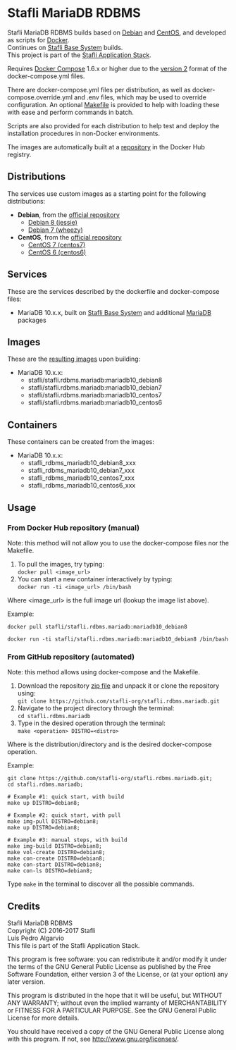 # Stafli MariaDB RDBMS
Stafli MariaDB RDBMS builds based on [Debian](https://www.debian.org) and [CentOS](https://www.centos.org), and developed as scripts for [Docker](https://www.docker.com).  
Continues on [Stafli Base System](https://github.com/stafli-org/stafli.system.base) builds.  
This project is part of the [Stafli Application Stack](https://github.com/stafli-org).

Requires [Docker Compose](https://docs.docker.com/compose) 1.6.x or higher due to the [version 2](https://docs.docker.com/compose/compose-file/#versioning) format of the docker-compose.yml files.

There are docker-compose.yml files per distribution, as well as docker-compose.override.yml and .env files, which may be used to override configuration.
An optional [Makefile](../../tree/master/Makefile) is provided to help with loading these with ease and perform commands in batch.

Scripts are also provided for each distribution to help test and deploy the installation procedures in non-Docker environments.

The images are automatically built at a [repository](https://hub.docker.com/r/stafli/stafli.rdbms.mariadb) in the Docker Hub registry.

## Distributions
The services use custom images as a starting point for the following distributions:
- __Debian__, from the [official repository](https://hub.docker.com/_/debian)
  - [Debian 8 (jessie)](../../tree/master/debian8)
  - [Debian 7 (wheezy)](../../tree/master/debian7)
- __CentOS__, from the [official repository](https://hub.docker.com/_/centos)
  - [CentOS 7 (centos7)](../../tree/master/centos7)
  - [CentOS 6 (centos6)](../../tree/master/centos6)

## Services
These are the services described by the dockerfile and docker-compose files:
- MariaDB 10.x.x, built on [Stafli Base System](https://github.com/stafli-org/stafli.system.base) and additional [MariaDB](https://mariadb.org) packages

## Images
These are the [resulting images](https://hub.docker.com/r/stafli/stafli.rdbms.mariadb/tags) upon building:
- MariaDB 10.x.x:
  - stafli/stafli.rdbms.mariadb:mariadb10_debian8
  - stafli/stafli.rdbms.mariadb:mariadb10_debian7
  - stafli/stafli.rdbms.mariadb:mariadb10_centos7
  - stafli/stafli.rdbms.mariadb:mariadb10_centos6

## Containers
These containers can be created from the images:
- MariaDB 10.x.x:
  - stafli_rdbms_mariadb10_debian8_xxx
  - stafli_rdbms_mariadb10_debian7_xxx
  - stafli_rdbms_mariadb10_centos7_xxx
  - stafli_rdbms_mariadb10_centos6_xxx

## Usage

### From Docker Hub repository (manual)

Note: this method will not allow you to use the docker-compose files nor the Makefile.

1. To pull the images, try typing:  
`docker pull <image_url>`
2. You can start a new container interactively by typing:  
`docker run -ti <image_url> /bin/bash`

Where <image_url> is the full image url (lookup the image list above).

Example:
```
docker pull stafli/stafli.rdbms.mariadb:mariadb10_debian8

docker run -ti stafli/stafli.rdbms.mariadb:mariadb10_debian8 /bin/bash
```

### From GitHub repository (automated)

Note: this method allows using docker-compose and the Makefile.

1. Download the repository [zip file](https://github.com/stafli-org/stafli.rdbms.mariadb/archive/master.zip) and unpack it or clone the repository using:  
`git clone https://github.com/stafli-org/stafli.rdbms.mariadb.git`
2. Navigate to the project directory through the terminal:  
`cd stafli.rdbms.mariadb`
3. Type in the desired operation through the terminal:  
`make <operation> DISTRO=<distro>`

Where <distro> is the distribution/directory and <operation> is the desired docker-compose operation.

Example:
```
git clone https://github.com/stafli-org/stafli.rdbms.mariadb.git;
cd stafli.rdbms.mariadb;

# Example #1: quick start, with build
make up DISTRO=debian8;

# Example #2: quick start, with pull
make img-pull DISTRO=debian8;
make up DISTRO=debian8;

# Example #3: manual steps, with build
make img-build DISTRO=debian8;
make vol-create DISTRO=debian8;
make con-create DISTRO=debian8;
make con-start DISTRO=debian8;
make con-ls DISTRO=debian8;
```

Type `make` in the terminal to discover all the possible commands.

## Credits
Stafli MariaDB RDBMS  
Copyright (C) 2016-2017 Stafli  
Luís Pedro Algarvio  
This file is part of the Stafli Application Stack.

This program is free software: you can redistribute it and/or modify
it under the terms of the GNU General Public License as published by
the Free Software Foundation, either version 3 of the License, or
(at your option) any later version.

This program is distributed in the hope that it will be useful,
but WITHOUT ANY WARRANTY; without even the implied warranty of
MERCHANTABILITY or FITNESS FOR A PARTICULAR PURPOSE.  See the
GNU General Public License for more details.

You should have received a copy of the GNU General Public License
along with this program.  If not, see <http://www.gnu.org/licenses/>.

